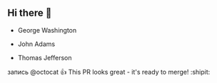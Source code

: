 ## Hi there 👋

<!--


-->

- George Washington
* John Adams
+ Thomas Jefferson


запись @octocat :+1: This PR looks great - it's ready to merge! :shipit: 
